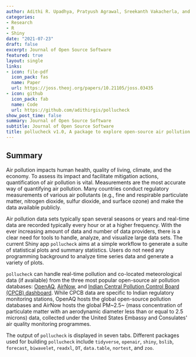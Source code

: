 ```yaml
---
author: Adithi R. Upadhya, Pratyush Agrawal, Sreekanth Vakacherla, and Meenakshi Kushwaha
categories:
- Research
- R
- Shiny
date: "2021-07-23"
draft: false
excerpt: Journal of Open Source Software
featured: true
layout: single
links:
- icon: file-pdf
  icon_pack: fas
  name: Paper
  url: https://joss.theoj.org/papers/10.21105/joss.03435
- icon: github
  icon_pack: fab
  name: Code
  url: https://github.com/adithirgis/pollucheck
show_post_time: false
summary: Journal of Open Source Software
subtitle: Journal of Open Source Software
title: pollucheck v1.0, A package to explore open-source air pollution data
---
```


## Summary 


Air pollution impacts human health, quality of living, climate, and the economy. To assess its impact and facilitate mitigation actions, quantification of air pollution is vital. Measurements are the most accurate way of quantifying air pollution. Many countries conduct regulatory measurements of various air pollutants (e.g., fine and respirable particulate matter, nitrogen dioxide, sulfur dioxide, and surface ozone) and make the data available publicly.

Air pollution data sets typically span several seasons or years and real-time data are recorded typically every hour or at a higher frequency. With the ever increasing amount of data and number of data providers, there is a clear need for tools to handle, analyze, and visualize large data sets. The current Shiny app `pollucheck` aims at a simple workflow to generate a suite of statistical plots and summary statistics.  Users do  not need any programming background to analyze time series data and generate a variety of plots.

`pollucheck` can handle real-time pollution and co-located meteorological data (if available) from the three most popular open-source air pollution databases: [OpenAQ](openaq.org), [AirNow](airnow.gov), and [Indian Central Pollution Control Board (CPCB) dashboard](app.cpcbccr.com). While CPCB data are specific to Indian regulatory monitoring stations, OpenAQ hosts the global open-source pollution databases and AirNow hosts the global PM~2.5~ (mass concentration of particulate matter with an aerodynamic diameter less than or equal to 2.5 microns) data, collected under the United States Embassy and Consulates' air quality monitoring programmes.

The output of `pollucheck` is displayed in seven tabs. Different packages used for building `pollucheck` include `tidyverse`, `openair`, `shiny`, `bslib`, `forecast`, `biwavelet`, `readxl`, `DT`, `data.table`, `nortest`, and `zoo`.